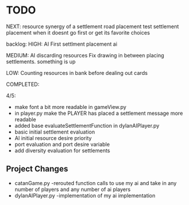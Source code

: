 # TODO

NEXT:
resource synergy of a settlement
road placement
test settlement placement when it doesnt go first or get its favorite choices

backlog:
HIGH:
AI First settlment placement ai

MEDIUM: 
AI discarding resources
Fix drawing in between placing settlements. something is up


LOW:
Counting resources in bank before dealing out cards

COMPLETED:

4/5:
- make font a bit more readable in gameView.py
- in player.py make the PLAYER has placed a settlement message more readable
- added base evaluateSettlementFunction in dylanAIPlayer.py
- basic initial settlement evaluation
- AI initial resource desire priority
- port evaluation and port desire variable
- add diversity evaluation for settlements





## Project Changes
- catanGame.py -rerouted function calls to use my ai and take in any number of players and any number of ai players
- dylanAIPlayer.py -implementation of my ai implementation


## 